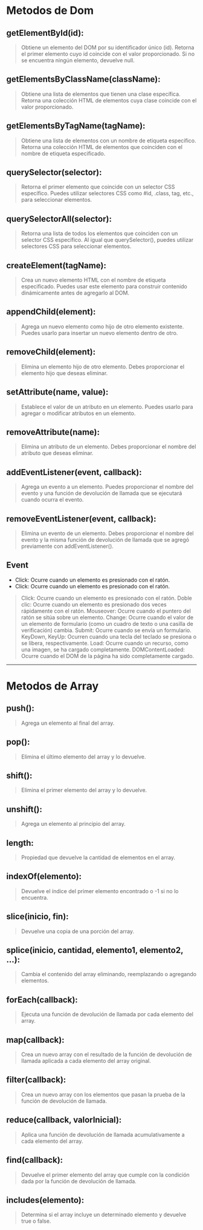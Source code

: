 # Metodos de Dom

## getElementById(id):
> Obtiene un elemento del DOM por su identificador único (id).
> Retorna el primer elemento cuyo id coincide con el valor proporcionado.
> Si no se encuentra ningún elemento, devuelve null.


## getElementsByClassName(className):
> Obtiene una lista de elementos que tienen una clase específica.
> Retorna una colección HTML de elementos cuya clase coincide con el valor proporcionado.


## getElementsByTagName(tagName):
> Obtiene una lista de elementos con un nombre de etiqueta específico.
> Retorna una colección HTML de elementos que coinciden con el nombre de etiqueta especificado.


## querySelector(selector):
> Retorna el primer elemento que coincide con un selector CSS específico.
> Puedes utilizar selectores CSS como #id, .class, tag, etc., para seleccionar elementos.


## querySelectorAll(selector):
> Retorna una lista de todos los elementos que coinciden con un selector CSS específico.
> Al igual que querySelector(), puedes utilizar selectores CSS para seleccionar elementos.


## createElement(tagName):
> Crea un nuevo elemento HTML con el nombre de etiqueta especificado.
> Puedes usar este elemento para construir contenido dinámicamente antes de agregarlo al DOM.


## appendChild(element):
> Agrega un nuevo elemento como hijo de otro elemento existente.
> Puedes usarlo para insertar un nuevo elemento dentro de otro.


## removeChild(element):
> Elimina un elemento hijo de otro elemento.
> Debes proporcionar el elemento hijo que deseas eliminar.


## setAttribute(name, value):
> Establece el valor de un atributo en un elemento.
> Puedes usarlo para agregar o modificar atributos en un elemento.


## removeAttribute(name):
> Elimina un atributo de un elemento.
> Debes proporcionar el nombre del atributo que deseas eliminar.


## addEventListener(event, callback):
> Agrega un evento a un elemento.
> Puedes proporcionar el nombre del evento y una función de devolución de llamada que se ejecutará cuando ocurra el evento.


## removeEventListener(event, callback):
> Elimina un evento de un elemento.
> Debes proporcionar el nombre del evento y la misma función de devolución de llamada que se agregó previamente con addEventListener().


## Event

* Click: Ocurre cuando un elemento es presionado con el ratón.
* Click: Ocurre cuando un elemento es presionado con el ratón.
> Click: Ocurre cuando un elemento es presionado con el ratón.
> Doble clic: Ocurre cuando un elemento es presionado dos veces rápidamente con el ratón.
> Mouseover: Ocurre cuando el puntero del ratón se sitúa sobre un elemento.
> Change: Ocurre cuando el valor de un elemento de formulario (como un cuadro de texto o una casilla de verificación) cambia.
> Submit: Ocurre cuando se envía un formulario.
> KeyDown, KeyUp: Ocurren cuando una tecla del teclado se presiona o se libera, respectivamente.
> Load: Ocurre cuando un recurso, como una imagen, se ha cargado completamente.
> DOMContentLoaded: Ocurre cuando el DOM de la página ha sido completamente cargado.

------------------------------------------------


# Metodos de Array

## push():
>Agrega un elemento al final del array.


## pop():
>Elimina el último elemento del array y lo devuelve.


## shift():
>Elimina el primer elemento del array y lo devuelve.


## unshift():
>Agrega un elemento al principio del array.


## length:
>Propiedad que devuelve la cantidad de elementos en el array.


## indexOf(elemento):
>Devuelve el índice del primer elemento encontrado o -1 si no lo encuentra.


## slice(inicio, fin):
>Devuelve una copia de una porción del array.


## splice(inicio, cantidad, elemento1, elemento2, ...):
>Cambia el contenido del array eliminando, reemplazando o agregando elementos.


## forEach(callback):
>Ejecuta una función de devolución de llamada por cada elemento del array.


## map(callback):
>Crea un nuevo array con el resultado de la función de devolución de llamada aplicada a cada elemento del array original.


## filter(callback):
>Crea un nuevo array con los elementos que pasan la prueba de la función de devolución de llamada.


## reduce(callback, valorInicial):
>Aplica una función de devolución de llamada acumulativamente a cada elemento del array.


## find(callback):
>Devuelve el primer elemento del array que cumple con la condición dada por la función de devolución de llamada.


## includes(elemento):
>Determina si el array incluye un determinado elemento y devuelve true o false.